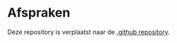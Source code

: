 # Afspraken
Deze repository is verplaatst naar de [.github repository](https://github.com/OpenWebconcept/.github).
